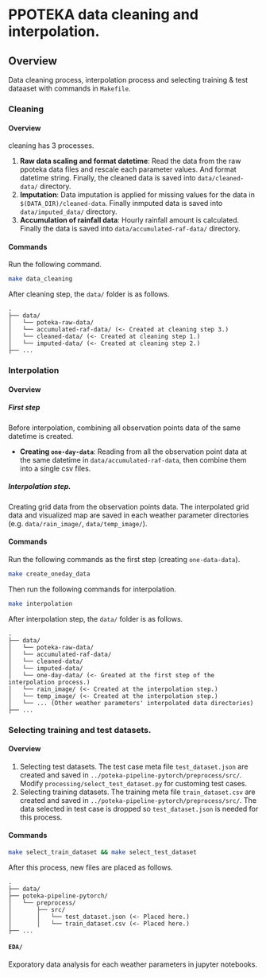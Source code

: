 # PPOTEKA data cleaning and interpolation.

## Overview

Data cleaning process, interpolation process and selecting training & test
dataaset with commands in `Makefile`.

### Cleaning

#### Overview

cleaning has 3 processes.

1. **Raw data scaling and format datetime**: Read the data from the raw ppoteka
   data files and rescale each parameter values. And format datetime string.
   Finally, the cleaned data is saved into `data/cleaned-data/` directory.
2. **Imputation**: Data imputation is applied for missing values for the data in
   `$(DATA_DIR)/cleaned-data`. Finally inmputed data is saved into
   `data/imputed_data/` directory.
3. **Accumulation of rainfall data**: Hourly rainfall amount is calculated.
   Finally the data is saved into `data/accumulated-raf-data/` directory.

#### Commands

Run the following command.

```bash
make data_cleaning
```

After cleaning step, the `data/` folder is as follows.

  ```
  .
├── data/
│   └── poteka-raw-data/
│   └── accumulated-raf-data/ (<- Created at cleaning step 3.)
│   └── cleaned-data/ (<- Created at cleaning step 1.)
│   └── imputed-data/ (<- Created at cleaning step 2.)
├── ...
  ```

### Interpolation

#### Overview

##### First step

Before interpolation, combining all observation points data of the same datetime
is created.

- **Creating `one-day-data`**: Reading from all the observation point data at the
  same datetime in `data/accumulated-raf-data`, then combine them into a single
  csv files.

##### Interpolation step.

Creating grid data from the observation points data. The interpolated grid data
and visualized map are saved in each weather parameter directories (e.g.
`data/rain_image/`, `data/temp_image/`).

#### Commands

Run the following commands as the first step (creating `one-data-data`).

```bash
make create_oneday_data
```

Then run the following commands for interpolation.

```bash
make interpolation
```

After interpolation step, the `data/` folder is as follows.

  ```
  .
├── data/
│   └── poteka-raw-data/
│   └── accumulated-raf-data/ 
│   └── cleaned-data/ 
│   └── imputed-data/
│   └── one-day-data/ (<- Greated at the first step of the interpolation process.)
│   └── rain_image/ (<- Created at the interpolation step.)
│   └── temp_image/ (<- Created at the interpolation step.)
│   └── ... (Other weather parameters' interpolated data directories)
├── ...
  ```

### Selecting training and test datasets.

#### Overview

1. Selecting test datasets. The test case meta file `test_dataset.json` are
   created and saved in `../poteka-pipeline-pytorch/preprocess/src/`. Modify
   `processing/select_test_dataset.py` for customing test cases.
2. Selecting training datasets. The training meta file `train_dataset.csv` are
   created and saved in `../poteka-pipeline-pytorch/preprocess/src/`. The data
   selected in test case is dropped so `test_dataset.json` is needed for this
   process.
  
#### Commands

```bash
make select_train_dataset && make select_test_dataset
```
   
After this process, new files are placed as follows.

  ```
  .
├── data/
├── poteka-pipeline-pytorch/
│   └── preprocess/
│       ├── src/
│       │   └── test_dataset.json (<- Placed here.)
│       │   └── train_dataset.csv (<- Placed here.)
├── ...
  ```

#### `EDA/`

Exporatory data analysis for each weather parameters in jupyter notebooks.

